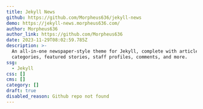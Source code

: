 ```yaml
---
title: Jekyll News
github: https://github.com/Morpheus636/jekyll-news
demo: https://jekyll-news.morpheus636.com/
author: Morpheus636
author_link: https://github.com/Morpheus636
date: 2023-11-29T08:02:59.785Z
description: >-
  An all-in-one newspaper-style theme for Jekyll, complete with articles,
  categories, featured stories, staff profiles, comments, and more.
ssg:
  - Jekyll
css: []
cms: []
category: []
draft: true
disabled_reason: Github repo not found
---
```

